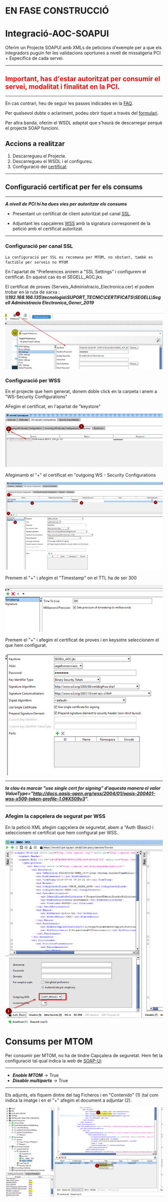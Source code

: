 # EN FASE CONSTRUCCIÓ


# Integració-AOC-SOAPUI

Oferim un Projecte SOAPUI amb XMLs de peticions d'exemple per a que els integradors puguin fer les validacions oportunes a nivell de missatgeria PCI + Específica de cada servei.

---
<span style="color:red">Important, **has d'estar autoritzat per consumir el servei, modalitat i finalitat en la PCI.** </span>
---

---

En cas contrari, heu de seguir les passes indicades en la [FAQ][URL1].

[URL1]: https://www.aoc.cat/knowledge-base/quines-dades-necessita-consorci-aoc-me-integrar-servei/

Per qualsevol dubte o aclariment, podeu obrir tiquet a través del [formulari][URLFORM].

[URLFORM]: https://www.aoc.cat/portal-suport/peticio-integradors/

Per altra banda, oferim el WSDL adaptat que s’haurà de descarregar perquè el projecte SOAP funcioni.

## Accions a realitzar

1. Descarregueu el Projecte.
2. Descarregueu el WSDL i el configureu.
3. Configuració del [certificat][link1]

[link1]: https://github.com/ConsorciAOC/Integracio-AOC-SOAPUI#configuraci%C3%B3-certificat-per-fer-els-consums



---

## Configuració certificat per fer els consums

---
***A nivell de PCI hi ha dues vies per autoritzar els consums***

- Presentant un certificat de client autoritzat pel canal [SSL][URL2].

[URL2]: https://www.soapui.org/docs/soap-mocking/securing-mockservices-with-ssl/

- Adjuntant les capçaleres [WSS][URL3] amb la signatura corresponent de la petició amb el certificat autoritzat.

[URL3]: https://www.soapui.org/docs/security-testing/ws-security-settings/

---

### Configuració per canal SSL

~~~~
La configuració per SSL es recomana per MTOM, no obstant, tambè es factible per serveis no MTOM
~~~~

En l'apartat de "Preferences anirem a "SSL Settings" i configurem el certificat. En aquest cas és el SEGELL_AOC.jks 

El certificat de proves (Serveis_Administracio_Electronica.cer) el podem trobar en la ruta de xarxa : ***\\\192.168.166.135\tecnologia\SUPORT_TECNIC\CERTIFICATS\SEGELL\Segell Administracio Electronica_Gener_2019***

![wsdl](capturas/SSL1.png)

### Configuració per WSS

En el projecte que hem generat, donem doble click en la carpeta i anem a "WS-Security Configurations"

AFegim el certificat, en l'apartat de "keystore"

![wsdl](capturas/wss0.png)

Afegimamb el "+" el certificat en "outgoing WS - Security Configurations

![wsdl](capturas/wss2.png)

Premem el "+" i afegim el "Timestamp" on el TTL ha de ser 300

![wsdl](capturas/wss4.png)

Premem el "+" i afegim el certificat de proves i en keysotre seleccionem el que hem configurat.

![wsdl](capturas/wss3.png)

---
***la clau és marcar "use single cert for signing" d'aquesta manera el valor ValueType="http://docs.oasis-open.org/wss/2004/01/oasis-200401-wss-x509-token-profile-1.0#X509v3".***

---

### Afegim la capçelera de segurat per WSS

En la petició XML afegim capçelera de seguretat, abem a "Auth (Basic) i seleccionem el certificat que hem configurat per WSS.

![wsdl](capturas/wss5.png)

# Consums per MTOM

Per consumir per MTOM, no ha de tindre Capçalera de seguretat. Hem fet la configuració tal qual indica la web de [SOAP-Ui][URL4]

[URL4]: https://www.soapui.org/docs/soap-and-wsdl/attachments/

---
*   ***Enable MTOM***  → True
*   ***Disable multiparts*** → True
---

Els adjunts, els fiquem dintre del tag Ficheros i en "Contenido" (1) (tal com indica la imatge i en el "+" afegim el document a adjuntar (2).

![wsdl](capturas/MTOM1.png)
